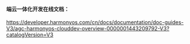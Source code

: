 #### 端云一体化开发在线文档：
https://developer.harmonyos.com/cn/docs/documentation/doc-guides-V3/agc-harmonyos-clouddev-overview-0000001443209792-V3?catalogVersion=V3